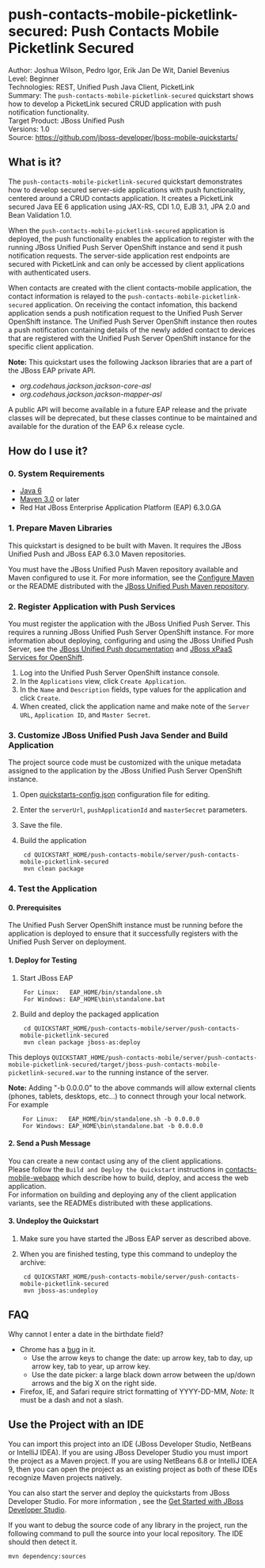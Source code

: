 push-contacts-mobile-picketlink-secured: Push Contacts Mobile Picketlink Secured
===========================
Author: Joshua Wilson, Pedro Igor, Erik Jan De Wit, Daniel Bevenius  
Level: Beginner  
Technologies: REST, Unified Push Java Client, PicketLink  
Summary: The `push-contacts-mobile-picketlink-secured` quickstart shows how to develop a PicketLink secured CRUD application with push notification functionality.  
Target Product: JBoss Unified Push  
Versions: 1.0  
Source: <https://github.com/jboss-developer/jboss-mobile-quickstarts/>  

## What is it?

The `push-contacts-mobile-picketlink-secured` quickstart demonstrates how to develop secured server-side applications with push functionality, centered around a CRUD contacts application. It creates a PicketLink secured Java EE 6 application using JAX-RS, CDI 1.0, EJB 3.1, JPA 2.0 and Bean Validation 1.0.

When the `push-contacts-mobile-picketlink-secured` application is deployed, the push functionality enables the application to register with the running JBoss Unified Push Server OpenShift instance and send it push notification requests. The server-side application rest endpoints are secured with PicketLink and can only be accessed by client applications with authenticated users.

When contacts are created with the client contacts-mobile application, the contact information is relayed to the `push-contacts-mobile-picketlink-secured` application. On receiving the contact infomation, this backend application sends a push notification request to the Unified Push Server OpenShift instance. The Unified Push Server OpenShift instance then routes a push notification containing details of the newly added contact to devices that are registered with the Unified Push Server OpenShift instance for the specific client application. 

**Note:** This quickstart uses the following Jackson libraries that are a part of the JBoss EAP private API.

* *org.codehaus.jackson.jackson-core-asl*
* *org.codehaus.jackson.jackson-mapper-asl*

A public API will become available in a future EAP release and the private classes will be deprecated, but these classes continue to be maintained and available for the duration of the EAP 6.x release cycle.

## How do I use it?

### 0. System Requirements

* [Java 6](http://www.oracle.com/technetwork/java/javase/downloads/index.html)
* [Maven 3.0](http://maven.apache.org) or later
* Red Hat JBoss Enterprise Application Platform (EAP) 6.3.0.GA

### 1. Prepare Maven Libraries

This quickstart is designed to be built with Maven. It requires the JBoss Unified Push and JBoss EAP 6.3.0 Maven repositories.

You must have the JBoss Unified Push Maven repository available and Maven configured to use it. For more information, see the [Configure Maven](https://github.com/jboss-developer/jboss-developer-shared-resources/blob/master/guides/CONFIGURE_MAVEN.md#configure-maven-to-build-and-deploy-the-quickstarts) or the README distributed with the [JBoss Unified Push Maven repository](https://www.jboss.org/download-manager/file/jboss-unified-push-1.0.0.Beta1-maven-repository.zip).

### 2. Register Application with Push Services

You must register the application with the JBoss Unified Push Server. This requires a running JBoss Unified Push Server OpenShift instance. For more information about deploying, configuring and using the JBoss Unified Push Server, see the [JBoss Unified Push documentation](http://docs.jboss.org/unifiedpush/) and [JBoss xPaaS Services for OpenShift](https://developers.openshift.com/en/xpaas.html#_mobile_services).

1. Log into the Unified Push Server OpenShift instance console.
2. In the `Applications` view, click `Create Application`.
3. In the `Name` and `Description` fields, type values for the application and click `Create`.
4. When created, click the application name and make note of the `Server URL`, `Application ID`, and `Master Secret`.

### 3. Customize JBoss Unified Push Java Sender and Build Application

The project source code must be customized with the unique metadata assigned to the application by the JBoss Unified Push Server OpenShift instance. 

1. Open [quickstarts-config.json](./src/main/resources/META-INF/quickstarts-config.json) configuration file for editing.
2. Enter the ` serverUrl `,  ` pushApplicationId ` and ` masterSecret ` parameters.
3. Save the file.
4. Build the application

        cd QUICKSTART_HOME/push-contacts-mobile/server/push-contacts-mobile-picketlink-secured
        mvn clean package

### 4. Test the Application

#### 0. Prerequisites

The Unified Push Server OpenShift instance must be running before the application is deployed to ensure that it successfully registers with the Unified Push Server on deployment.

#### 1. Deploy for Testing

1. Start JBoss EAP

        For Linux:   EAP_HOME/bin/standalone.sh
        For Windows: EAP_HOME\bin\standalone.bat

2. Build and deploy the packaged application

        cd QUICKSTART_HOME/push-contacts-mobile/server/push-contacts-mobile-picketlink-secured
        mvn clean package jboss-as:deploy

This deploys `QUICKSTART_HOME/push-contacts-mobile/server/push-contacts-mobile-picketlink-secured/target/jboss-push-contacts-mobile-picketlink-secured.war` to the running instance of the server.

**Note:** Adding "-b 0.0.0.0" to the above commands will allow external clients (phones, tablets, desktops, etc...) to connect through your local network.
For example

        For Linux:   EAP_HOME/bin/standalone.sh -b 0.0.0.0
        For Windows: EAP_HOME\bin\standalone.bat -b 0.0.0.0


#### 2. Send a Push Message

You can create a new contact using any of the client applications.  
Please follow the `Build and Deploy the Quickstart` instructions in [contacts-mobile-webapp](../../client/contacts-mobile-webapp) which describe how to build, deploy, and access the web application.  
For information on building and deploying any of the client application variants, see the READMEs distributed with these applications.  

#### 3. Undeploy the Quickstart

1. Make sure you have started the JBoss EAP server as described above.
2. When you are finished testing, type this command to undeploy the archive:

        cd QUICKSTART_HOME/push-contacts-mobile/server/push-contacts-mobile-picketlink-secured
        mvn jboss-as:undeploy


## FAQ

Why cannot I enter a date in the birthdate field?

* Chrome has a [bug](https://code.google.com/p/chromium/issues/detail?id=232296) in it.
    * Use the arrow keys to change the date: up arrow key, tab to day, up arrow key, tab to year, up arrow key.
    * Use the date picker: a large black down arrow between the up/down arrows and the big X on the right side.
* Firefox, IE, and Safari require strict formatting of YYYY-DD-MM, *Note:* It must be a dash and not a slash.

## Use the Project with an IDE

You can import this project into an IDE (JBoss Developer Studio, NetBeans or IntelliJ IDEA). If you are using JBoss Developer Studio you must import the project as a Maven project. If you are using NetBeans 6.8 or IntelliJ IDEA 9, then you can open the project as an existing project as both of these IDEs recognize Maven projects natively.

You can also start the server and deploy the quickstarts from JBoss Developer Studio. For more information , see the [Get Started with JBoss Developer Studio](http://www.jboss.org/products/devstudio/get-started/ "Get Started with JBoss Developer Studio").

If you want to debug the source code of any library in the project, run the following command to pull the source into your local repository. The IDE should then detect it.

    mvn dependency:sources

